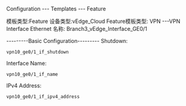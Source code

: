 Configuration --- Templates --- Feature

模板类型:Feature
设备类型:vEdge_Cloud
Feature模板类型: VPN ---VPN Interface Ethernet
名称: Branch3_vEdge_Interface_GE0/1

---------Basic Configuration---------
Shutdown: 
```shell
vpn10_ge0/1_if_shutdown
```

Interface Name: 
```shell
vpn10_ge0/1_if_name
```

IPv4 Address: 
```shell
vpn10_ge0/1_if_ipv4_address
```
